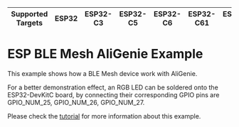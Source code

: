 | Supported Targets | ESP32 | ESP32-C3 | ESP32-C5 | ESP32-C6 | ESP32-C61 | ESP32-H2 | ESP32-S3 |
| ----------------- | ----- | -------- | -------- | -------- | --------- | -------- | -------- |

ESP BLE Mesh AliGenie Example
=============================

This example shows how a BLE Mesh device work with AliGenie.

For a better demonstration effect, an RGB LED can be soldered onto the ESP32-DevKitC board, by connecting their corresponding GPIO pins are GPIO\_NUM\_25, GPIO\_NUM\_26, GPIO\_NUM\_27.

Please check the [tutorial](tutorial/BLE_Mesh_AliGenie_Example.md) for more information about this example.
